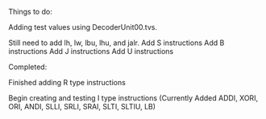 Things to do:

Adding test values using DecoderUnit00.tvs. 

Still need to add lh, lw, lbu, lhu, and jalr.
Add S instructions
Add B instructions
Add J instructions
Add U instructions

Completed:

Finished adding R type instructions

Begin creating and testing I type instructions (Currently Added ADDI, XORI, ORI, ANDI, SLLI, SRLI, SRAI, SLTI, SLTIU, LB)